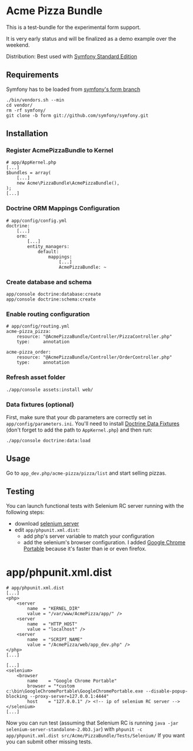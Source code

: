 
Acme Pizza Bundle
=================

This is a test-bundle for the experimental form support.

It is very early status and will be finalized as a demo example over the weekend.

Distribution: Best used with [Symfony Standard Edition](https://github.com/symfony/symfony-standard)

Requirements
------------

Symfony has to be loaded from [symfony's form branch](https://github.com/symfony/symfony/commits/form)

    ./bin/vendors.sh --min
    cd vendor/
    rm -rf symfony/
    git clone -b form git://github.com/symfony/symfony.git

Installation
------------

### Register AcmePizzaBundle to Kernel

    # app/AppKernel.php
    [...]
    $bundles = array(
        [...]
        new Acme\PizzaBundle\AcmePizzaBundle(),
    );
    [...]

### Doctrine ORM Mappings Configuration

    # app/config/config.yml
    doctrine:
        [...]
        orm:
            [...]
            entity_managers:
                default:
                    mappings:
                        [...]
                        AcmePizzaBundle: ~

### Create database and schema

    app/console doctrine:database:create
    app/console doctrine:schema:create

### Enable routing configuration

    # app/config/routing.yml
    acme-pizza_pizza:
        resource: "@AcmePizzaBundle/Controller/PizzaController.php"
        type:     annotation
    
    acme-pizza_order:
        resource: "@AcmePizzaBundle/Controller/OrderController.php"
        type:     annotation

### Refresh asset folder

    ./app/console assets:install web/

### Data fixtures (optional)

First, make sure that your db parameters are correctly set in `app/config/parameters.ini`.
You'll need to install [Doctrine Data Fixtures](git://github.com/doctrine/data-fixtures.git)
(don't forget to add the path to `AppKernel.php`) and then run:

    ./app/console doctrine:data:load

Usage
-----

Go to `app_dev.php/acme-pizza/pizza/list` and start selling pizzas.

Testing
-------

You can launch functional tests with Selenium RC server running with the following
steps:

-   download [selenium server](http://selenium.googlecode.com/files/selenium-server-standalone-2.0b3.jar)
-   edit `app/phpunit.xml.dist`:
    -   add php's server variable to match your configuration
    -   add the selenium's browser configuration. I added [Google Chrome Portable]()
        because it's faster than ie or even firefox.

# app/phpunit.xml.dist

    # app/phpunit.xml.dist
    [...]
    <php>
        <server
            name  = "KERNEL_DIR"
            value = "/var/www/AcmePizza/app/" />
        <server
            name  = "HTTP_HOST"
            value = "localhost" />
        <server
            name  = "SCRIPT_NAME"
            value = "/AcmePizza/web/app_dev.php" />
    </php>
    [...]

    [...]
    <selenium>
        <browser
            name    = "Google Chrome Portable"
            browser = "*custom c:\bin\GoogleChromePortable\GoogleChromePortable.exe --disable-popup-blocking --proxy-server=127.0.0.1:4444"
            host    = "127.0.0.1" /> <!-- ip of selenium RC server -->
    </selenium>
    [...]

Now you can run test (assuming that Selenium RC is running `java -jar selenium-server-standalone-2.0b3.jar`)
with `phpunit -c app/phpunit.xml.dist src/Acme/PizzaBundle/Tests/Selenium/`
If you want you can submit other missing tests.
